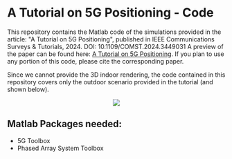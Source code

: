 # A Tutorial on 5G Positioning - Code
This repository contains the Matlab code of the simulations provided in the article: "A Tutorial on 5G Positioning", published in IEEE Communications Surveys & Tutorials, 2024. DOI: 10.1109/COMST.2024.3449031
A preview of the paper can be found here: [A Tutorial on 5G Positioning]([https://ieeexplore.ieee.org/document/10644093]).
If you plan to use any portion of this code, please cite the corresponding paper.

Since we cannot provide the 3D indoor rendering, the code contained in this repository covers only the outdoor scenario provided in the tutorial (and shown below).

<center> <img src="https://github.com/Ita97/5G-Tutorial-Code/assets/28793450/70cfa8bf-3fd0-497f-8d25-b7b02f40dc0d"> </center>


## Matlab Packages needed:
- 5G Toolbox
- Phased Array System Toolbox
